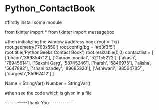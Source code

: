 # Python_ContactBook

#firstly install some module 

from tkinter import *
from tkinter import messagebox

#then initializing the window
#address book
root = Tk()
root.geometry('700x550')
root.config(bg = '#d3f3f5')
root.title('PythonGeeks Contact Book')
root.resizable(0,0)
contactlist = [
    ['bhanu','369854712'],
    ['Gaurav mondal', '521155222'],
    ['akash', '78945614'],
    ['Sakshi Garg', '58745246'],
    ['harsh', '5846975'],
    ['alisha', '5647892'],
    ['shani pandey', '89685320'],
    ['Ashiwani', '98564785'],
    ['durgesh','85967412']
    ]
 
Name = StringVar()
Number = StringVar()

#then see the code  which is given in a file

-----------Thank You------------

